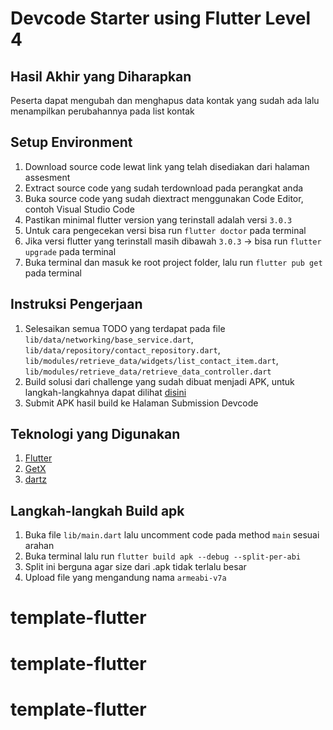 # Devcode Starter using Flutter Level 4

## Hasil Akhir yang Diharapkan

Peserta dapat mengubah dan menghapus data kontak yang sudah ada lalu menampilkan perubahannya pada list kontak

## Setup Environment

1. Download source code lewat link yang telah disediakan dari halaman assesment
2. Extract source code yang sudah terdownload pada perangkat anda
3. Buka source code yang sudah diextract menggunakan Code Editor, contoh Visual Studio Code
4. Pastikan minimal flutter version yang terinstall adalah versi `3.0.3`
5. Untuk cara pengecekan versi bisa run `flutter doctor` pada terminal
6. Jika versi flutter yang terinstall masih dibawah `3.0.3` -> bisa run `flutter upgrade` pada terminal
7. Buka terminal dan masuk ke root project folder, lalu run `flutter pub get` pada terminal

## Instruksi Pengerjaan

1. Selesaikan semua TODO yang terdapat pada file `lib/data/networking/base_service.dart`, `lib/data/repository/contact_repository.dart`, `lib/modules/retrieve_data/widgets/list_contact_item.dart`, `lib/modules/retrieve_data/retrieve_data_controller.dart`
2. Build solusi dari challenge yang sudah dibuat menjadi APK, untuk langkah-langkahnya dapat dilihat [disini](#langkah-langkah-build-apk)
3. Submit APK hasil build ke Halaman Submission Devcode

## Teknologi yang Digunakan

1. [Flutter](https://flutter.dev/)
2. [GetX](https://pub.dev/packages/get)
3. [dartz](https://pub.dev/packages/dartz)

## Langkah-langkah Build apk

1. Buka file `lib/main.dart` lalu uncomment code pada method `main` sesuai arahan
2. Buka terminal lalu run `flutter build apk --debug --split-per-abi`
3. Split ini berguna agar size dari .apk tidak terlalu besar
4. Upload file yang mengandung nama `armeabi-v7a`
# template-flutter
# template-flutter
# template-flutter
